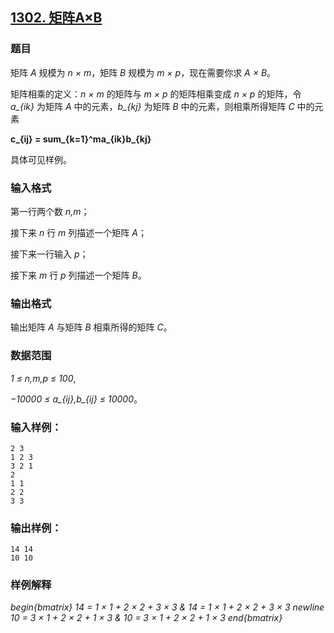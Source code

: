 ## [1302. 矩阵A×B](https://www.acwing.com/problem/content/1304/)

### 题目

矩阵 *A* 规模为 *n × m*，矩阵 *B* 规模为 *m × p*，现在需要你求 *A × B*。

矩阵相乘的定义：*n × m* 的矩阵与 *m × p* 的矩阵相乘变成 *n × p* 的矩阵，令 *a_{ik}* 为矩阵 *A* 中的元素，*b_{kj}* 为矩阵 *B* 中的元素，则相乘所得矩阵 *C* 中的元素

**c_{ij} = sum_{k=1}^ma_{ik}b_{kj}**

具体可见样例。

### 输入格式

第一行两个数 *n,m*；

接下来 *n* 行 *m* 列描述一个矩阵 *A*；

接下来一行输入 *p*；

接下来 *m* 行 *p* 列描述一个矩阵 *B*。

### 输出格式

输出矩阵 *A* 与矩阵 *B* 相乘所得的矩阵 *C*。

### 数据范围

*1 ≤ n,m,p ≤ 100*,

*−10000 ≤ a_{ij},b_{ij} ≤ 10000*。

### 输入样例：

```
2 3
1 2 3
3 2 1
2
1 1
2 2
3 3
```

### 输出样例：

```
14 14
10 10
```

### 样例解释

*begin{bmatrix} 14 = 1 × 1 + 2 × 2 + 3 × 3 & 14 = 1 × 1 + 2 × 2 + 3 × 3 newline 10 = 3 × 1 + 2 × 2 + 1 × 3 & 10 = 3 × 1 + 2 × 2 + 1 × 3 end{bmatrix}*
